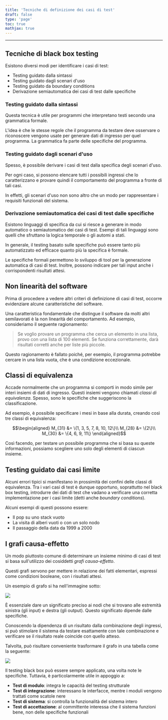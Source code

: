 ```yaml
---
title: 'Tecniche di definizione dei casi di test'
draft: false
type: 'page'
toc: true
mathjax: true
---
```


---

## Tecniche di black box testing

Esistono diversi modi per identificare i casi di test:

- Testing guidato dalla sintassi
- Testing guidato dagli scenari d'uso
- Testing guidato da boundary conditions
- Derivazione semiautomatica dei casi di test dalle specifiche

### Testing guidato dalla sintassi

Questa tecnica è utile per programmi che interpretano testi secondo una grammatica formale.

L'idea è che le stesse regole che il programma da testare deve osservare o riconoscere vengono usate per generare dati di ingresso per quel programma. La grammatica fa parte delle specifiche del programma.

### Testing guidato dagli scenari d'uso

Spesso, è possibile derivare i casi di test dalla specifica degli scenari d'uso.

Per ogni caso, si possono elencare tutti i possibili ingressi che lo caratterizzano e provare quindi il comportamento del programma a fronte di tali casi.

In effetti, gli scenari d'uso non sono altro che un modo per rappresentare i requisiti funzionali del sistema.

### Derivazione semiautomatica dei casi di test dalle specifiche

Esistono linguaggi di specifica da cui si riesce a generare in modo automatico o semiautomatico dei casi di test. Esempi di tali linguaggi sono quelli che sfruttano la logica temporale o gli automi a stati.

In generale, il testing basato sulle specifiche può essere tanto più automatizzato ed efficace quanto più la specifica è formale.

Le specifiche formali permettono lo sviluppo di tool per la generazione automatica di casi di test. Inoltre, possono indicare per tali input anche i corrispondenti risultati attesi.

## Non linearità del software

Prima di procedere a vedere altri criteri di definizione di casi di test, occorre evidenziare alcune caratteristiche del software.

Una caratteristica fondamentale che distingue il software da molti altri semilavorati è la non linearità del comportamento. Ad esempio, consideriamo il seguente ragionamento:

> Se voglio provare un programma che cerca un elemento in una lista, provo con una lista di 100 elementi. Se funziona correttamente, darà risultati corretti anche per liste più piccole.

Questo ragionamento è fallato poiché, per esempio, il programma potrebbe cercare in una lista vuota, che è una condizione eccezionale.

## Classi di equivalenza

Accade normalmente che un programma si comporti in modo simile per interi insiemi di dati di ingresso. Questi insiemi vengono chiamati *classi di equivalenza*. Spesso, sono le specifiche che suggeriscono la classificazione.

Ad esempio, è possibile specificare i mesi in base alla durata, creando così tre classi di equivalenza:

$$\begin{aligned}
M_{31} &= \{1, 3, 5, 7, 8, 10, 12\}\\
M_{28} &= \{2\}\\
M_{30} &= \{4, 6, 9, 11\}
\end{aligned}$$

Così facendo, per testare un possibile programma che si basa su queste informazioni, possiamo scegliere uno solo degli elementi di ciascun insieme.

## Testing guidato dai casi limite

Alcuni errori tipici si manifestano in prossimità dei confini delle classi di equivalenza. Tra i vari casi di test è dunque opportuno, soprattutto nel black box testing, introdurre dei dati di test che vadano a verificare una corretta implementazione per i casi limite (detti anche *boundary conditions*).

Alcuni esempi di questi possono essere:

- Il pop su uno stack vuoto
- La visita di alberi vuoti o con un solo nodo
- Il passaggio della data da 1999 a 2000

## I grafi causa-effetto

Un modo piuttosto comune di determinare un insieme minimo di casi di test si basa sull'utilizzo dei cosiddetti *grafi causa-effetto*.

Questi grafi servono per mettere in relazione dei fatti elementari, espressi come condizioni booleane, con i risultati attesi.

Un esempio di grafo si ha nell'immagine sotto:

![](../../images/Pasted%20image%2020221219172000.png)

È essenziale dare un significato preciso ai nodi che si trovano alle estremità sinistra (gli input) e destra (gli output). Questo significato dipende dalle specifiche.

Conoscendo la dipendenza di un risultato dalla combinazione degli ingressi, si può stimolare il sistema da testare esattamente con tale combinazione e verificare se il risultato reale coincide con quello atteso.

Talvolta, può risultare conveniente trasformare il grafo in una tabella come la seguente:

![](../../images/Pasted%20image%2020221219172417.png)

Il testing black box può essere sempre applicato, una volta note le specifiche. Tuttavia, è particolarmente utile in appoggio a:

- **Test di modulo**: integra le capacità del testing strutturale
- **Test di integrazione**: interessano le interfacce, mentre i moduli vengono trattati come scatole nere
- **Test di sistema**: si controlla la funzionalità del sistema intero
- **Test di accettazione**: al committente interessa che il sistema funzioni bene, non delle specifiche funzionali

